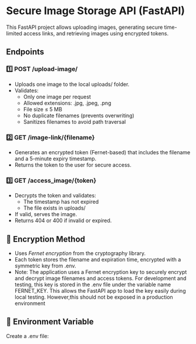 # Secure Image Storage API (FastAPI)

This FastAPI project allows uploading images, generating secure time-limited access links, and retrieving images using encrypted tokens.

## Endpoints
### 1️⃣ POST /upload-image/
- Uploads one image to the local uploads/ folder.
- Validates:
  - Only one image per request
  - Allowed extensions: .jpg, .jpeg, .png
  - File size ≤ 5 MB
  - No duplicate filenames (prevents overwriting)
  - Sanitizes filenames to avoid path traversal

### 2️⃣ GET /image-link/{filename}
- Generates an encrypted token (Fernet-based) that includes the filename and a 5-minute expiry timestamp.
- Returns the token to the user for secure access.

### 3️⃣ GET /access_image/{token}
- Decrypts the token and validates:
  - The timestamp has not expired
  - The file exists in uploads/
- If valid, serves the image.
- Returns 404 or 400 if invalid or expired.

## 🔐 Encryption Method
- Uses *Fernet encryption* from the cryptography library.
- Each token stores the filename and expiration time, encrypted with a symmetric key from .env.
- Note:
The application uses a Fernet encryption key to securely encrypt and decrypt image filenames and access tokens.
For development and testing, this key is stored in the .env file under the variable name FERNET_KEY.
This allows the FastAPI app to load the key easily during local testing. However,this should not be exposed in a production environment
## 🧰 Environment Variable
Create a .env file: